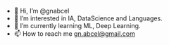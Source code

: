 - 👋 Hi, I’m @gnabcel
- 👀 I’m interested in IA, DataScience and Languages.
- 🌱 I’m currently learning ML, Deep Learning.
- 📫 How to reach me gn.abcel@gmail.com

<!---
gnabcel/gnabcel is a ✨ special ✨ repository because its `README.md` (this file) appears on your GitHub profile.
You can click the Preview link to take a look at your changes.
--->
